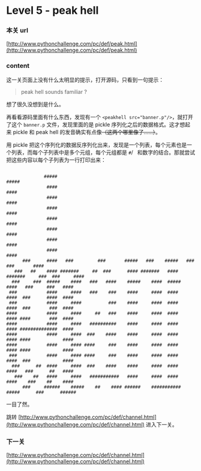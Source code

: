 # Level 5 - peak hell


### 本关 url

[http://www.pythonchallenge.com/pc/def/peak.html](http://www.pythonchallenge.com/pc/def/peak.html)


### content

这一关页面上没有什么太明显的提示，打开源码，只看到一句提示：

> peak hell sounds familiar ?

想了很久没想到是什么。

再看看源码里面有什么东西，发现有一个 `<peakhell src="banner.p"/>`，就打开了这个 `banner.p` 文件，发现里面的是 pickle 序列化之后的数据格式。这才想起来 pickle 和 peak hell 的发音确实有点像~~（这两个哪里像了……）~~。

用 pickle 把这个序列化的数据反序列化出来，发现是一个列表，每个元素也是一个列表，而每个子列表中是多个元组，每个元组都是 `#`/` ` 和数字的结合。那就尝试把这些内容以每个子列表为一行打印出来：

```

              #####                                                                      #####
               ####                                                                       ####
               ####                                                                       ####
               ####                                                                       ####
               ####                                                                       ####
               ####                                                                       ####
               ####                                                                       ####
               ####                                                                       ####
      ###      ####   ###         ###       #####   ###    #####   ###          ###       ####
   ###   ##    #### #######     ##  ###      #### #######   #### #######     ###  ###     ####
  ###     ###  #####    ####   ###   ####    #####    ####  #####    ####   ###     ###   ####
 ###           ####     ####   ###    ###    ####     ####  ####     ####  ###      ####  ####
 ###           ####     ####          ###    ####     ####  ####     ####  ###       ###  ####
####           ####     ####     ##   ###    ####     ####  ####     #### ####       ###  ####
####           ####     ####   ##########    ####     ####  ####     #### ##############  ####
####           ####     ####  ###    ####    ####     ####  ####     #### ####            ####
####           ####     #### ####     ###    ####     ####  ####     #### ####            ####
 ###           ####     #### ####     ###    ####     ####  ####     ####  ###            ####
  ###      ##  ####     ####  ###    ####    ####     ####  ####     ####   ###      ##   ####
   ###    ##   ####     ####   ###########   ####     ####  ####     ####    ###    ##    ####
      ###     ######    #####    ##    #### ######    ###########    #####      ###      ######

```

一目了然。

跳转 [http://www.pythonchallenge.com/pc/def/channel.html](http://www.pythonchallenge.com/pc/def/channel.html) 进入下一关。


### 下一关

[http://www.pythonchallenge.com/pc/def/channel.html](http://www.pythonchallenge.com/pc/def/channel.html)
